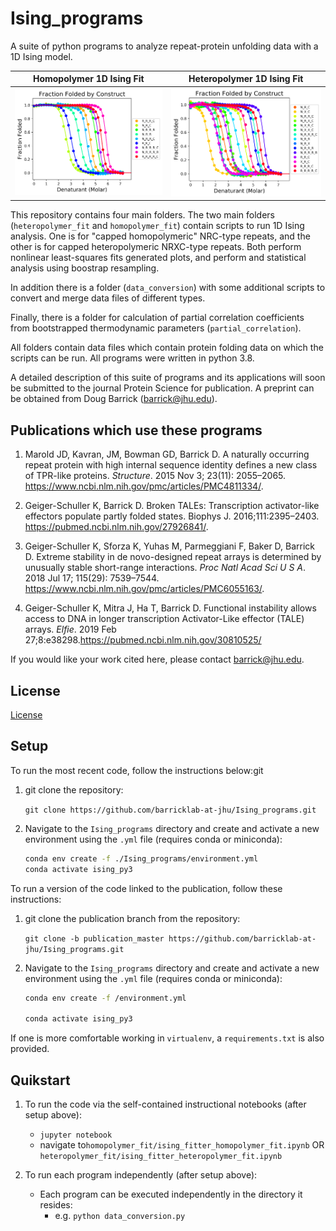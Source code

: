 # Ising_programs

A suite of python programs to analyze repeat-protein unfolding data with a 1D Ising model. 

Homopolymer 1D Ising Fit           |  Heteropolymer 1D Ising Fit
:-------------------------:|:-------------------------:
![homopolymer_fit](homopolymer_ff_construct.png)  |  ![heteropolymer_fit](heteropolymer_ff_construct.png)


This repository contains four main folders. The two main folders (```heteropolymer_fit``` and ```homopolymer_fit```) contain scripts to run 1D Ising analysis.
One is for "capped homopolymeric" NRC-type repeats, and the other is for capped heteropolymeric NRXC-type repeats.
Both perform nonlinear least-squares fits generated plots, and perform and statistical analysis using boostrap resampling.

In addition there is a folder (```data_conversion```) with some additional scripts to convert and merge data files of different types.

Finally, there is a folder for calculation of partial correlation coefficients from bootstrapped thermodynamic parameters (```partial_correlation```).

All folders contain data files which contain protein folding data on which the scripts can be run.  All programs were written in python 3.8.

A detailed description of this suite of programs and its applications will soon be submitted to the journal Protein Science
for publication.  A preprint can be obtained from Doug Barrick (barrick@jhu.edu).

## Publications which use these programs
1) Marold JD, Kavran, JM, Bowman GD, Barrick D. A naturally occurring repeat protein with high internal sequence identity defines a new class of TPR-like proteins. *Structure*. 2015 Nov 3; 23(11): 2055–2065. https://www.ncbi.nlm.nih.gov/pmc/articles/PMC4811334/.

2) Geiger-Schuller K, Barrick D. Broken TALEs: Transcription activator-like effectors populate partly folded states. Biophys J. 2016;111:2395–2403. https://pubmed.ncbi.nlm.nih.gov/27926841/.

3) Geiger-Schuller K, Sforza K, Yuhas M, Parmeggiani F, Baker D, Barrick D. Extreme stability in de novo-designed repeat arrays is determined by unusually stable short-range interactions. *Proc Natl Acad Sci U S A*. 2018 Jul 17; 115(29): 7539–7544. https://www.ncbi.nlm.nih.gov/pmc/articles/PMC6055163/.

4) Geiger-Schuller K, Mitra J, Ha T, Barrick D. Functional instability allows access to DNA in longer transcription Activator-Like effector (TALE) arrays. *Elfie*. 2019 Feb 27;8:e38298.https://pubmed.ncbi.nlm.nih.gov/30810525/

If you would like your work cited here, please contact barrick@jhu.edu.

## License
[License](LICENSE.txt)

## Setup
To run the most recent code, follow the instructions below:git
1. git clone the repository:

    ```git clone https://github.com/barricklab-at-jhu/Ising_programs.git```
  
2. Navigate to the ```Ising_programs``` directory and create and activate a new environment using the ```.yml``` file (requires conda or miniconda):
    ```bash
    conda env create -f ./Ising_programs/environment.yml
    conda activate ising_py3
    ```
   
To run a version of the code linked to the publication, <insert protein science link> follow these instructions:
1. git clone the publication branch from the repository:

    ```git clone -b publication_master https://github.com/barricklab-at-jhu/Ising_programs.git```
  
2. Navigate to the ```Ising_programs``` directory and create and activate a new environment using the ```.yml``` file (requires conda or miniconda):
    ```bash
    conda env create -f /environment.yml

    conda activate ising_py3
    ```

If one is more comfortable working in ```virtualenv```, a ```requirements.txt``` is also provided.

## Quikstart
1. To run the code via the self-contained instructional notebooks (after setup above):
   * ```jupyter notebook```
   * navigate to```homopolymer_fit/ising_fitter_homopolymer_fit.ipynb``` OR ```heteropolymer_fit/ising_fitter_heteropolymer_fit.ipynb```

2. To run each program independently (after setup above):
   * Each program can be executed independently in the directory it resides:
      * e.g. ```python data_conversion.py```
      
      

      